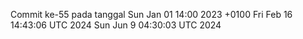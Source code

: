 Commit ke-55 pada tanggal Sun Jan 01 14:00 2023 +0100
Fri Feb 16 14:43:06 UTC 2024
Sun Jun  9 04:30:03 UTC 2024
